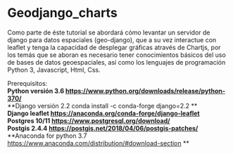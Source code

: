 # Geodjango_charts
Como parte de éste tutorial se abordará cómo levantar un servidor de django para datos espaciales (geo-django), que a su vez interactue con leaflet y tenga la capacidad de desplegar gráficas através de Chartjs, por los temás que se aboran es necesario tener conocimientos básicos del uso de bases de datos geoespaciales, así como los lenguajes de programación Python 3, Javascript, Html, Css. 

Prerequisitos:  
**Python versión 3.6 https://www.python.org/downloads/release/python-370/**  
**Django versión 2.2  conda install -c conda-forge django=2.2 **  
**Django leaflet https://anaconda.org/conda-forge/django-leaflet**  
**Postgres 10/11 https://www.postgresql.org/download/**  
**Postgis 2.4.4 https://postgis.net/2018/04/06/postgis-patches/**  
**Anaconda for python 3.7 https://www.anaconda.com/distribution/#download-section **  

